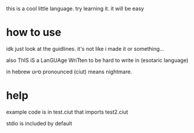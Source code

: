 this is a cool little language. try learning it. it will be easy

# how to use
idk just look at the guidlines. it's not like i made it or something...

also ThIS iS a LanGUAge WriTten to be hard to write in (esotaric language)

in hebrew סיוט pronounced (ciut) means nightmare.

# help
example code is in test.ciut that imports test2.ciut

stdio is included by default